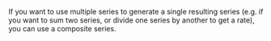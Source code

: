 If you want to use multiple series to generate a single resulting series (e.g. if you want to sum two series, or divide one series by another to get a rate), you can use a composite series.
